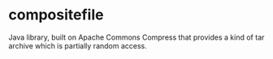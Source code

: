 # compositefile
Java library, built on Apache Commons Compress that provides a kind of tar archive which is partially random access.
